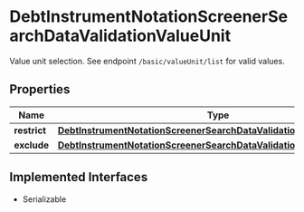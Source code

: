 

# DebtInstrumentNotationScreenerSearchDataValidationValueUnit

Value unit selection. See endpoint `/basic/valueUnit/list` for valid values.

## Properties

Name | Type | Description | Notes
------------ | ------------- | ------------- | -------------
**restrict** | [**DebtInstrumentNotationScreenerSearchDataValidationValueUnitRestrict**](DebtInstrumentNotationScreenerSearchDataValidationValueUnitRestrict.md) |  |  [optional]
**exclude** | [**DebtInstrumentNotationScreenerSearchDataValidationValueUnitExclude**](DebtInstrumentNotationScreenerSearchDataValidationValueUnitExclude.md) |  |  [optional]


## Implemented Interfaces

* Serializable


